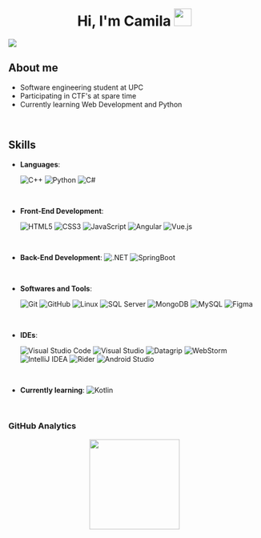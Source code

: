 <h1 align="center"><b>Hi, I'm Camila </b><img src="https://media.giphy.com/media/hvRJCLFzcasrR4ia7z/giphy.gif" width="35"></h1>
<img src="https://i.imgur.com/Bsuun3E.png">

<br>

## About me

- Software engineering student at UPC 
- Participating in CTF's at spare time
- Currently learning Web Development and Python

<br>

## Skills

- **Languages**:
    
    ![C++](https://img.shields.io/badge/C++%20-%2300599C.svg?style=for-the-badge&logo=c%2B%2B&logoColor=white)  ![Python](https://img.shields.io/badge/Python%20-%2314354C.svg?style=for-the-badge&logo=python&logoColor=white) ![C#](https://img.shields.io/badge/C%23-7410a3.svg?style=for-the-badge&logo=c%23&logoColor=white)

<br>   
    
- **Front-End Development**:

   ![HTML5](https://img.shields.io/badge/HTML5%20-%23E34F26.svg?style=for-the-badge&logo=html5&logoColor=white) ![CSS3](https://img.shields.io/badge/CSS%20-%231572B6.svg?style=for-the-badge&logo=css3&logoColor=white) ![JavaScript](https://img.shields.io/badge/JavaScript%20-%23F7DF1E.svg?style=for-the-badge&logo=javascript&logoColor=black) ![Angular](https://img.shields.io/badge/Angular-ba2014.svg?style=for-the-badge&logo=angular&logoColor=white)  ![Vue.js](https://img.shields.io/badge/Vue.js-45ad71.svg?style=for-the-badge&logo=vue.js&logoColor=white)
    
<br>

- **Back-End Development**:
 ![.NET](https://img.shields.io/badge/.NET-5027D5.svg?style=for-the-badge&logo=.NET)  ![SpringBoot](https://img.shields.io/badge/SpringBoot-daf5da.svg?style=for-the-badge&logo=SpringBoot)

<br>

- **Softwares and Tools**:

    ![Git](https://img.shields.io/badge/git-%23F05033.svg?style=for-the-badge&logo=git&logoColor=white) ![GitHub](https://img.shields.io/badge/github-%23121011.svg?style=for-the-badge&logo=github&logoColor=white) ![Linux](https://img.shields.io/badge/Linux-FCC624?style=for-the-badge&logo=linux&logoColor=black)  ![SQL Server](https://img.shields.io/badge/SQL%20Server-8f2f22.svg?style=for-the-badge&logo=microsoft-sql-server&logoColor=white)  ![MongoDB](https://img.shields.io/badge/MongoDB-289929.svg?style=for-the-badge&logo=mongodb&logoColor=white) ![MySQL](https://img.shields.io/badge/mysql-5f83ba.svg?style=for-the-badge&logo=mysql&logoColor=white&logoSize=auto) ![Figma](https://img.shields.io/badge/Figma-be7fd4.svg?style=for-the-badge&logo=figma&logoColor=white) 

<br>

- **IDEs**:

    ![Visual Studio Code](https://img.shields.io/badge/Visual%20Studio%20Code-0078d7.svg?style=for-the-badge&logo=visual-studio-code&logoColor=white) ![Visual Studio](https://img.shields.io/badge/Visual%20Studio-421066.svg?style=for-the-badge&logo=visual-studio&logoColor=white) ![Datagrip](https://img.shields.io/badge/datagrip-d17bd0.svg?style=for-the-badge&logo=datagrip&logoColor=white) ![WebStorm](https://img.shields.io/badge/WebStorm-3e7ab5.svg?style=for-the-badge&logo=webstorm&logoColor=white) <br> ![IntelliJ IDEA](https://img.shields.io/badge/intellij_idea-db7a25.svg?style=for-the-badge&logo=intellijidea&logoColor=white) ![Rider](https://img.shields.io/badge/rider-cf1137.svg?style=for-the-badge&logo=rider&logoColor=white) ![Android Studio](https://img.shields.io/badge/Android_Studio-3dd084.svg?style=for-the-badge&logo=androidstudio&logoColor=white)

<br>

- **Currently learning**:
    ![Kotlin](https://img.shields.io/badge/kotlin-9b46e0.svg?style=for-the-badge&logo=kotlin&logoColor=white)
    
<br>

### GitHub Analytics

<p align="center">
<a href="https://github.com/CamiAm404">
  <img height="180em" src="https://github-readme-stats-eight-theta.vercel.app/api?username=CamiAm404&show_icons=true&theme=algolia&include_all_commits=true&count_private=true"/> 
</a>
</p>

<!--
**CamiAm404/CamiAm404** is a ✨ _special_ ✨ repository because its `README.md` (this file) appears on your GitHub profile.

Here are some ideas to get you started:

- 🔭 I’m currently working on ...
- 🌱 I’m currently learning ...
- 👯 I’m looking to collaborate on ...
- 🤔 I’m looking for help with ...
- 💬 Ask me about ...
- 📫 How to reach me: ...
- 😄 Pronouns: ...
- ⚡ Fun fact: ...
-->
